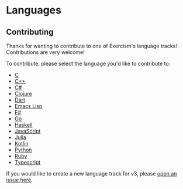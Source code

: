 # Languages

## Contributing

Thanks for wanting to contribute to one of Exercism's language tracks! Contributions are very welcome!

To contribute, please select the language you'd like to contribute to:

- [C][c]
- [C++][cpp]
- [C#][csharp]
- [Clojure][clojure]
- [Dart][dart]
- [Emacs Lisp][emacs-lisp]
- [F#][fsharp]
- [Go][go]
- [Haskell][haskell]
- [JavaScript][javascript]
- [Julia][julia]
- [Kotlin][kotlin]
- [Python][python]
- [Ruby][ruby]
- [Typescript][typescript]

[c]: ./c/README.md
[clojure]: ./clojure/README.md
[cpp]: ./cpp/README.md
[csharp]: ./csharp/README.md
[dart]: ./dart/README.md
[emacs-lisp]: ./emacs-lisp/README.md
[fsharp]: ./fsharp/README.md
[go]: ./go/README.md
[haskell]: ./haskell/README.md
[javascript]: ./javascript/README.md
[julia]: ./julia/README.md
[kotlin]: ./kotlin/README.md
[python]: ./python/README.md
[ruby]: ./ruby/README.md
[typescript]: ./typescript/README.md

If you would like to create a new language track for v3, please [open an issue here](https://github.com/exercism/request-new-language-track).
